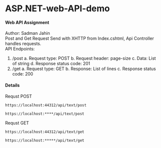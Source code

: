 # ASP.NET-web-API-demo
#### Web API Assignment
Author: Sadman Jahin
<br>
Post and Get Request Send with XHTTP from Index.cshtml, Api Controller handles requests.
<br>
API Endpoints:
1. /post
a. Request type: POST
b. Request header: page-size
c. Data: List of string
d. Response status code: 201
2. /get
a. Request type: GET
b. Response: List of lines
c. Response status code: 200

#### Details
Requst POST
  ```
  https://localhost:44312/api/text/post
  ```
  ```
  https://localhost:****/api/text/post
  ```

  Requst GET
  ```
  https://localhost:44312/api/text/get
  ```
   ```
  https://localhost:*****/api/text/get
  ```
